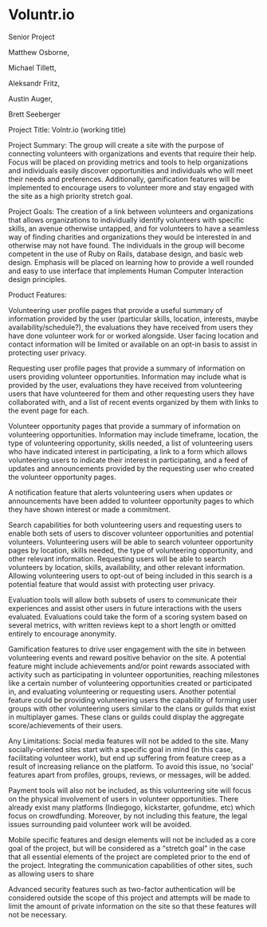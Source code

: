 # Voluntr.io

Senior Project

Matthew Osborne,

Michael Tillett,

Aleksandr Fritz,

Austin Auger,

Brett Seeberger

Project Title: Volntr.io (working title)

Project Summary: The group will create a site with the purpose of connecting volunteers with organizations and events that require their help. Focus will be placed on providing metrics and tools to help organizations and individuals easily discover opportunities and individuals who will meet their needs and preferences. Additionally, gamification features will be implemented to encourage users to volunteer more and stay engaged with the site as a high priority stretch goal.

Project Goals: The creation of a link between volunteers and organizations that allows organizations to individually identify volunteers with specific skills, an avenue otherwise untapped, and for volunteers to have a seamless way of finding charities and organizations they would be interested in and otherwise may not have found. The individuals in the group will become competent in the use of Ruby on Rails, database design, and basic web design. Emphasis will be placed on learning how to provide a well rounded and easy to use interface that implements Human Computer Interaction design principles.

Product Features:

Volunteering user profile pages that provide a useful summary of information provided by the user (particular skills, location, interests, maybe availability/schedule?), the evaluations they have received from users they have done volunteer work for or worked alongside. User facing location and contact information will be limited or available on an opt-in basis to assist in protecting user privacy. 

 Requesting user profile pages that provide a summary of information on users providing volunteer opportunities. Information may include what is provided by the user, evaluations they have received from volunteering users that have volunteered for them and other requesting users they have collaborated with, and a list of recent events organized by them with links to the event page for each.
 
Volunteer opportunity pages that provide a summary of information on volunteering opportunities. Information may include timeframe, location, the type of volunteering opportunity, skills needed, a list of volunteering users who have indicated interest in participating, a link to a form which allows volunteering users to indicate their interest in participating, and a feed of updates and announcements provided by the requesting user who created the volunteer opportunity pages.

A notification feature that alerts volunteering users when updates or announcements have been added to volunteer opportunity pages to which they have shown interest or made a commitment.

Search capabilities for both volunteering users and requesting users to enable both sets of users to discover volunteer opportunities and potential volunteers. Volunteering users will be able to search volunteer opportunity pages by location, skills needed, the type of volunteering opportunity, and other relevant information. Requesting users will be able to search volunteers by location, skills, availability, and other relevant information. Allowing volunteering users to opt-out of being included in this search is a potential feature that would assist with protecting user privacy.

Evaluation tools will allow both subsets of users to communicate their experiences and assist other users in future interactions with the users evaluated. Evaluations could take the form of a scoring system based on several metrics, with written reviews kept to a short length or omitted entirely to encourage anonymity. 

Gamification features to drive user engagement with the site in between volunteering events and reward positive behavior on the site. A potential feature might include achievements and/or point rewards associated with activity such as participating in volunteer opportunities, reaching milestones like a certain number of volunteering opportunities created or participated in, and evaluating volunteering or requesting users. Another potential feature could be providing volunteering users the capability of forming user groups with other volunteering users similar to the clans or guilds that exist in multiplayer games. These clans or guilds could display the aggregate score/achievements of their users.

Any Limitations:
Social media features will not be added to the site. Many socially-oriented sites start with a specific goal in mind (in this case, facilitating volunteer work), but end up suffering from feature creep as a result of increasing reliance on the platform. To avoid this issue, no ‘social’ features apart from profiles, groups, reviews, or messages, will be added.

Payment tools will also not be included, as this volunteering site will focus on the physical involvement of users in volunteer opportunities. There already exist many platforms (Indiegogo, kickstarter, gofundme, etc) which focus on crowdfunding. Moreover, by not including this feature, the legal issues surrounding paid volunteer work will be avoided.

Mobile specific features and design elements will not be included as a core goal of the project, but will be considered as a “stretch goal” in the case that all essential elements of the project are completed prior to the end of the project.
Integrating the communication capabilities of other sites, such as allowing users to share 

Advanced security features such as two-factor authentication will be considered outside the scope of this project and attempts will be made to limit the amount of private information on the site so that these features will not be necessary.
